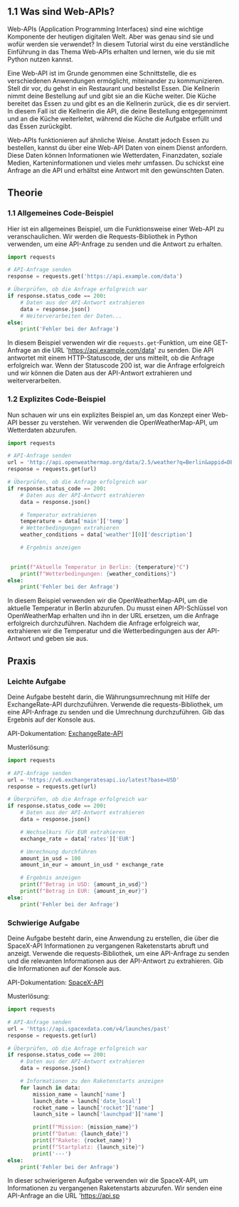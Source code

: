 ## 1.1 Was sind Web-APIs?

Web-APIs (Application Programming Interfaces) sind eine wichtige Komponente der heutigen digitalen Welt. Aber was genau sind sie und wofür werden sie verwendet? In diesem Tutorial wirst du eine verständliche Einführung in das Thema Web-APIs erhalten und lernen, wie du sie mit Python nutzen kannst.

Eine Web-API ist im Grunde genommen eine Schnittstelle, die es verschiedenen Anwendungen ermöglicht, miteinander zu kommunizieren. Stell dir vor, du gehst in ein Restaurant und bestellst Essen. Die Kellnerin nimmt deine Bestellung auf und gibt sie an die Küche weiter. Die Küche bereitet das Essen zu und gibt es an die Kellnerin zurück, die es dir serviert. In diesem Fall ist die Kellnerin die API, die deine Bestellung entgegennimmt und an die Küche weiterleitet, während die Küche die Aufgabe erfüllt und das Essen zurückgibt.

Web-APIs funktionieren auf ähnliche Weise. Anstatt jedoch Essen zu bestellen, kannst du über eine Web-API Daten von einem Dienst anfordern. Diese Daten können Informationen wie Wetterdaten, Finanzdaten, soziale Medien, Karteninformationen und vieles mehr umfassen. Du schickst eine Anfrage an die API und erhältst eine Antwort mit den gewünschten Daten.

## Theorie

### 1.1 Allgemeines Code-Beispiel

Hier ist ein allgemeines Beispiel, um die Funktionsweise einer Web-API zu veranschaulichen. Wir werden die Requests-Bibliothek in Python verwenden, um eine API-Anfrage zu senden und die Antwort zu erhalten.

```python
import requests

# API-Anfrage senden
response = requests.get('https://api.example.com/data')

# Überprüfen, ob die Anfrage erfolgreich war
if response.status_code == 200:
    # Daten aus der API-Antwort extrahieren
    data = response.json()
    # Weiterverarbeiten der Daten...
else:
    print('Fehler bei der Anfrage')
```

In diesem Beispiel verwenden wir die `requests.get`-Funktion, um eine GET-Anfrage an die URL 'https://api.example.com/data' zu senden. Die API antwortet mit einem HTTP-Statuscode, der uns mitteilt, ob die Anfrage erfolgreich war. Wenn der Statuscode 200 ist, war die Anfrage erfolgreich und wir können die Daten aus der API-Antwort extrahieren und weiterverarbeiten.

### 1.2 Explizites Code-Beispiel

Nun schauen wir uns ein explizites Beispiel an, um das Konzept einer Web-API besser zu verstehen. Wir verwenden die OpenWeatherMap-API, um Wetterdaten abzurufen.

```python
import requests

# API-Anfrage senden
url = 'http://api.openweathermap.org/data/2.5/weather?q=Berlin&appid=DEIN_API_SCHLÜSSEL'
response = requests.get(url)

# Überprüfen, ob die Anfrage erfolgreich war
if response.status_code == 200:
    # Daten aus der API-Antwort extrahieren
    data = response.json()

    # Temperatur extrahieren
    temperature = data['main']['temp']
    # Wetterbedingungen extrahieren
    weather_conditions = data['weather'][0]['description']

    # Ergebnis anzeigen
   

 print(f"Aktuelle Temperatur in Berlin: {temperature}°C")
    print(f"Wetterbedingungen: {weather_conditions}")
else:
    print('Fehler bei der Anfrage')
```

In diesem Beispiel verwenden wir die OpenWeatherMap-API, um die aktuelle Temperatur in Berlin abzurufen. Du musst einen API-Schlüssel von OpenWeatherMap erhalten und ihn in der URL ersetzen, um die Anfrage erfolgreich durchzuführen. Nachdem die Anfrage erfolgreich war, extrahieren wir die Temperatur und die Wetterbedingungen aus der API-Antwort und geben sie aus.

## Praxis

### Leichte Aufgabe

Deine Aufgabe besteht darin, die Währungsumrechnung mit Hilfe der ExchangeRate-API durchzuführen. Verwende die requests-Bibliothek, um eine API-Anfrage zu senden und die Umrechnung durchzuführen. Gib das Ergebnis auf der Konsole aus.

API-Dokumentation: [ExchangeRate-API](https://www.exchangerate-api.com/)

Musterlösung:

```python
import requests

# API-Anfrage senden
url = 'https://v6.exchangeratesapi.io/latest?base=USD'
response = requests.get(url)

# Überprüfen, ob die Anfrage erfolgreich war
if response.status_code == 200:
    # Daten aus der API-Antwort extrahieren
    data = response.json()

    # Wechselkurs für EUR extrahieren
    exchange_rate = data['rates']['EUR']

    # Umrechnung durchführen
    amount_in_usd = 100
    amount_in_eur = amount_in_usd * exchange_rate

    # Ergebnis anzeigen
    print(f"Betrag in USD: {amount_in_usd}")
    print(f"Betrag in EUR: {amount_in_eur}")
else:
    print('Fehler bei der Anfrage')
```

### Schwierige Aufgabe

Deine Aufgabe besteht darin, eine Anwendung zu erstellen, die über die SpaceX-API Informationen zu vergangenen Raketenstarts abruft und anzeigt. Verwende die requests-Bibliothek, um eine API-Anfrage zu senden und die relevanten Informationen aus der API-Antwort zu extrahieren. Gib die Informationen auf der Konsole aus.

API-Dokumentation: [SpaceX-API](https://docs.spacexdata.com/)

Musterlösung:

```python
import requests

# API-Anfrage senden
url = 'https://api.spacexdata.com/v4/launches/past'
response = requests.get(url)

# Überprüfen, ob die Anfrage erfolgreich war
if response.status_code == 200:
    # Daten aus der API-Antwort extrahieren
    data = response.json()

    # Informationen zu den Raketenstarts anzeigen
    for launch in data:
        mission_name = launch['name']
        launch_date = launch['date_local']
        rocket_name = launch['rocket']['name']
        launch_site = launch['launchpad']['name']

        print(f"Mission: {mission_name}")
        print(f"Datum: {launch_date}")
        print(f"Rakete: {rocket_name}")
        print(f"Startplatz: {launch_site}")
        print('---')
else:
    print('Fehler bei der Anfrage')
```

In dieser schwierigeren Aufgabe verwenden wir die SpaceX-API, um Informationen zu vergangenen Raketenstarts abzurufen. Wir senden eine API-Anfrage an die URL 'https://api.sp
